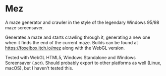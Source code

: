 # Mez
A maze generator and crawler in the style of the legendary Windows 95/98 maze screensaver.

Generates a maze and starts crawling through it, generating a new one when it finds the end of the current maze.
Builds can be found at https://foxelbox.itch.io/mez along with the WebGL version.

Tested with WebGL HTML5, Windows Standalone and Windows Screensaver (.scr).
Should probably export to other platforms as well (Linux, macOS), but I haven't tested this.
